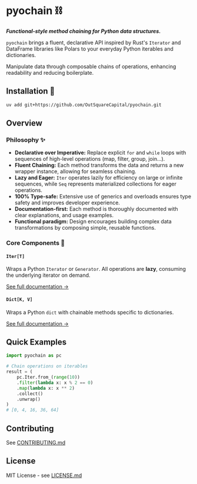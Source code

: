 # pyochain ⛓️

**_Functional-style method chaining for Python data structures._**

`pyochain` brings a fluent, declarative API inspired by Rust's `Iterator` and DataFrame libraries like Polars to your everyday Python iterables and dictionaries.

Manipulate data through composable chains of operations, enhancing readability and reducing boilerplate.

## Installation 🚀

```bash
uv add git+https://github.com/OutSquareCapital/pyochain.git
```

## Overview

### Philosophy ✨

* **Declarative over Imperative:** Replace explicit `for` and `while` loops with sequences of high-level operations (map, filter, group, join...).
* **Fluent Chaining:** Each method transforms the data and returns a new wrapper instance, allowing for seamless chaining.
* **Lazy and Eager:** `Iter` operates lazily for efficiency on large or infinite sequences, while `Seq` represents materialized collections for eager operations.
* **100% Type-safe:** Extensive use of generics and overloads ensures type safety and improves developer experience.
* **Documentation-first:** Each method is thoroughly documented with clear explanations, and usage examples.
* **Functional paradigm:** Design encourages building complex data transformations by composing simple, reusable functions.

### Core Components 🧱

#### `Iter[T]`

Wraps a Python `Iterator` or `Generator`. All operations are **lazy**, consuming the underlying iterator on demand.

[See full documentation →](reference/iter.md)

#### `Dict[K, V]`

Wraps a Python `dict` with chainable methods specific to dictionaries.

[See full documentation →](reference/dict.md)

## Quick Examples

```python
import pyochain as pc

# Chain operations on iterables
result = (
    pc.Iter.from_(range(10))
    .filter(lambda x: x % 2 == 0)
    .map(lambda x: x ** 2)
    .collect()
    .unwrap()
)
# [0, 4, 16, 36, 64]
```

## Contributing

See [CONTRIBUTING.md](https://github.com/OutSquareCapital/pyochain/blob/master/CONTRIBUTING.md)

## License

MIT License - see [LICENSE.md](https://github.com/OutSquareCapital/pyochain/blob/master/LICENSE.md)
